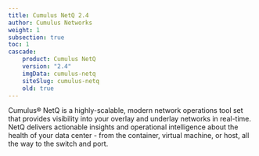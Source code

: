 ```yaml
---
title: Cumulus NetQ 2.4
author: Cumulus Networks
weight: 1
subsection: true
toc: 1
cascade:
    product: Cumulus NetQ
    version: "2.4"
    imgData: cumulus-netq
    siteSlug: cumulus-netq
    old: true
---
```

Cumulus® NetQ is a highly-scalable, modern network operations tool set that provides visibility into your overlay and underlay networks in real-time. NetQ delivers actionable insights and operational intelligence about the health of your data center - from the container, virtual machine, or host, all the way to the switch and port.
